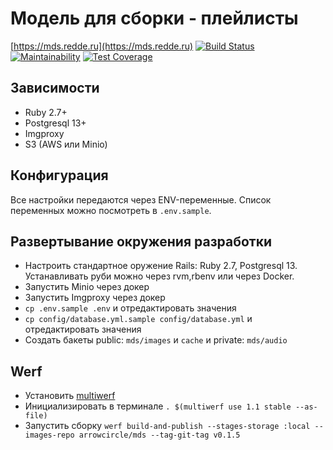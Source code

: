 # Модель для сборки - плейлисты

[https://mds.redde.ru](https://mds.redde.ru)
[![Build Status](https://travis-ci.org/arrowcircle/mds.svg?branch=master)](https://travis-ci.org/arrowcircle/mds)
[![Maintainability](https://api.codeclimate.com/v1/badges/45a9142908273b150803/maintainability)](https://codeclimate.com/github/arrowcircle/mds/maintainability)
[![Test Coverage](https://api.codeclimate.com/v1/badges/45a9142908273b150803/test_coverage)](https://codeclimate.com/github/arrowcircle/mds/test_coverage)

## Зависимости

* Ruby 2.7+
* Postgresql 13+
* Imgproxy
* S3 (AWS или Minio)

## Конфигурация

Все настройки передаются через ENV-переменные. Список переменных можно посмотреть в `.env.sample`.

## Развертывание окружения разработки

* Настроить стандартное оружение Rails: Ruby 2.7, Postgresql 13. Устанавливать руби можно через rvm,rbenv или через Docker.
* Запустить Minio через докер
* Запустить Imgproxy через докер
* `cp .env.sample .env` и отредактировать значения
* `cp config/database.yml.sample config/database.yml` и отредактировать значения
* Создать бакеты public: `mds/images` и `cache` и private: `mds/audio`

## Werf

* Установить [multiwerf](https://github.com/flant/multiwerf)
* Инициализировать в терминале `. $(multiwerf use 1.1 stable --as-file)`
* Запустить сборку `werf build-and-publish --stages-storage :local --images-repo arrowcircle/mds --tag-git-tag v0.1.5`
